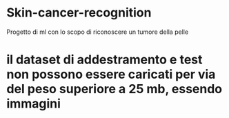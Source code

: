 # Skin-cancer-recognition
Progetto di ml con lo scopo di riconoscere un tumore della pelle

# il dataset di addestramento e test non possono essere caricati per via del peso superiore a 25 mb, essendo immagini
